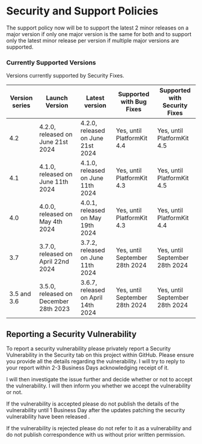 # Security and Support Policies
The support policy now will be to support the latest 2 minor releases on a major version if only one major version is the same for both and to support only the latest minor release per version if multiple major versions are supported.

### Currently Supported Versions
Versions currently supported by Security Fixes.

| Version series | Launch Version | Latest version | Supported with Bug Fixes | Supported with Security Fixes |
|--| --|--|--|--|
| 4.2 | 4.2.0, released on June 21st 2024 | 4.2.0, released on June 21st 2024 | Yes, until PlatformKit 4.4 | Yes, until PlatformKit 4.5 | 
| 4.1 | 4.1.0, released on June 11th 2024 | 4.1.0, released on June 11th 2024 | Yes, until PlatformKit 4.3 | Yes, until PlatformKit 4.5 | 
| 4.0 | 4.0.0, released on May 4th 2024 | 4.0.1, released on May 19th 2024 | Yes, until PlatformKit 4.3 | Yes, until PlatformKit 4.4 | 
| 3.7 | 3.7.0, released on April 22nd 2024 | 3.7.2, released on June 11th 2024 | Yes, until September 28th 2024 | Yes, until September 28th 2024 | 
| 3.5 and 3.6 | 3.5.0, released on December 28th 2023 | 3.6.7, released on April 14th 2024 |  Yes, until September 28th 2024 | Yes, until September 28th 2024 | 


## Reporting a Security Vulnerability

To report a security vulnerability please privately report a Security Vulnerability in the Security tab on this project within GitHub.
Please ensure you provide all the details regarding the vulnerability. I will try to reply to your report within 2-3 Business Days acknowledging receipt of it.

I will then investigate the issue further and decide whether or not to accept the vulnerability. I will then inform you whether we accept the vulnerability or not.

If the vulnerability is accepted please do not publish the details of the vulnerability until 1 Business Day after the updates patching the security vulnerability have been released .

If the vulnerability is rejected please do not refer to it as a vulnerability and do not publish correspondence with us without prior written permission.
